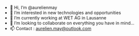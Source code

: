 - 👋 Hi, I’m @aurelienmay
- 👀 I’m interested in new technologies and opportunities
- 🌱 I’m currently working at WET AG in Lausanne
- 💞️ I’m looking to collaborate on everything you have in mind...
- 📫 Contact : aurelien.may@outlook.com

<!---
aurelienmay/aurelienmay is a ✨ special ✨ repository because its `README.md` (this file) appears on your GitHub profile.
You can click the Preview link to take a look at your changes.
--->
